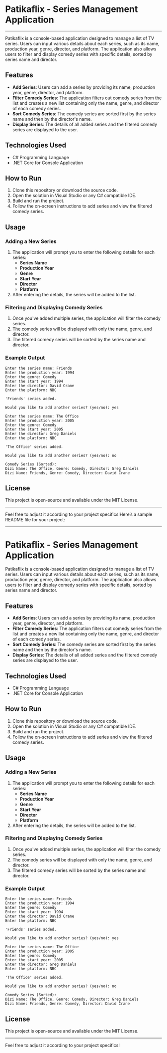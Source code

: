 

# Patikaflix - Series Management Application

---

Patikaflix is a console-based application designed to manage a list of TV series. Users can input various details about each series, such as its name, production year, genre, director, and platform. The application also allows users to filter and display comedy series with specific details, sorted by series name and director.

## Features

- **Add Series**: Users can add a series by providing its name, production year, genre, director, and platform.
- **Filter Comedy Series**: The application filters out comedy series from the list and creates a new list containing only the name, genre, and director of each comedy series.
- **Sort Comedy Series**: The comedy series are sorted first by the series name and then by the director's name.
- **Display Series**: The details of all added series and the filtered comedy series are displayed to the user.

## Technologies Used

- C# Programming Language
- .NET Core for Console Application

## How to Run

1. Clone this repository or download the source code.
2. Open the solution in Visual Studio or any C# compatible IDE.
3. Build and run the project.
4. Follow the on-screen instructions to add series and view the filtered comedy series.

## Usage

### Adding a New Series
1. The application will prompt you to enter the following details for each series:
   - **Series Name**
   - **Production Year**
   - **Genre**
   - **Start Year**
   - **Director**
   - **Platform**
2. After entering the details, the series will be added to the list.

### Filtering and Displaying Comedy Series
1. Once you've added multiple series, the application will filter the comedy series.
2. The comedy series will be displayed with only the name, genre, and director.
3. The filtered comedy series will be sorted by the series name and director.

### Example Output

```
Enter the series name: Friends
Enter the production year: 1994
Enter the genre: Comedy
Enter the start year: 1994
Enter the director: David Crane
Enter the platform: NBC

'Friends' series added.

Would you like to add another series? (yes/no): yes

Enter the series name: The Office
Enter the production year: 2005
Enter the genre: Comedy
Enter the start year: 2005
Enter the director: Greg Daniels
Enter the platform: NBC

'The Office' series added.

Would you like to add another series? (yes/no): no

Comedy Series (Sorted):
Dizi Name: The Office, Genre: Comedy, Director: Greg Daniels
Dizi Name: Friends, Genre: Comedy, Director: David Crane
```

## License

This project is open-source and available under the MIT License.

---

Feel free to adjust it according to your project specifics!Here’s a sample README file for your project:

---

# Patikaflix - Series Management Application

Patikaflix is a console-based application designed to manage a list of TV series. Users can input various details about each series, such as its name, production year, genre, director, and platform. The application also allows users to filter and display comedy series with specific details, sorted by series name and director.

## Features

- **Add Series**: Users can add a series by providing its name, production year, genre, director, and platform.
- **Filter Comedy Series**: The application filters out comedy series from the list and creates a new list containing only the name, genre, and director of each comedy series.
- **Sort Comedy Series**: The comedy series are sorted first by the series name and then by the director's name.
- **Display Series**: The details of all added series and the filtered comedy series are displayed to the user.

## Technologies Used

- C# Programming Language
- .NET Core for Console Application

## How to Run

1. Clone this repository or download the source code.
2. Open the solution in Visual Studio or any C# compatible IDE.
3. Build and run the project.
4. Follow the on-screen instructions to add series and view the filtered comedy series.

## Usage

### Adding a New Series
1. The application will prompt you to enter the following details for each series:
   - **Series Name**
   - **Production Year**
   - **Genre**
   - **Start Year**
   - **Director**
   - **Platform**
2. After entering the details, the series will be added to the list.

### Filtering and Displaying Comedy Series
1. Once you've added multiple series, the application will filter the comedy series.
2. The comedy series will be displayed with only the name, genre, and director.
3. The filtered comedy series will be sorted by the series name and director.

### Example Output

```
Enter the series name: Friends
Enter the production year: 1994
Enter the genre: Comedy
Enter the start year: 1994
Enter the director: David Crane
Enter the platform: NBC

'Friends' series added.

Would you like to add another series? (yes/no): yes

Enter the series name: The Office
Enter the production year: 2005
Enter the genre: Comedy
Enter the start year: 2005
Enter the director: Greg Daniels
Enter the platform: NBC

'The Office' series added.

Would you like to add another series? (yes/no): no

Comedy Series (Sorted):
Dizi Name: The Office, Genre: Comedy, Director: Greg Daniels
Dizi Name: Friends, Genre: Comedy, Director: David Crane
```

## License

This project is open-source and available under the MIT License.

---

Feel free to adjust it according to your project specifics!
